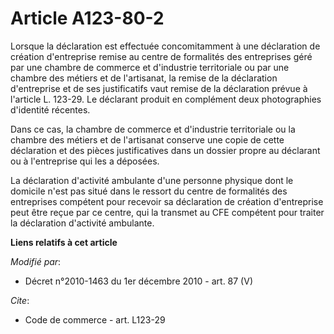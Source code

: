 # Article A123-80-2

Lorsque la déclaration est effectuée concomitamment à une déclaration de création d'entreprise remise au centre de formalités
des entreprises géré par une      chambre de commerce et d'industrie territoriale ou par une chambre des métiers et de
l'artisanat, la remise de la déclaration d'entreprise et de ses justificatifs vaut remise de la déclaration prévue à
l'article L. 123-29. Le déclarant produit en complément deux photographies d'identité récentes. 

Dans ce cas, la      chambre de commerce et d'industrie territoriale ou la chambre des métiers et de l'artisanat conserve une
copie de cette déclaration et des pièces justificatives dans un dossier propre au déclarant ou à l'entreprise qui les a
déposées. 

La déclaration d'activité ambulante d'une personne physique dont le domicile n'est pas situé dans le ressort du centre de
formalités des entreprises compétent pour recevoir sa déclaration de création d'entreprise peut être reçue par ce centre, qui
la transmet au CFE compétent pour traiter la déclaration d'activité ambulante.

**Liens relatifs à cet article**

_Modifié par_:

  - Décret n°2010-1463 du 1er décembre 2010 - art. 87 (V)

_Cite_:

  - Code de commerce - art. L123-29
